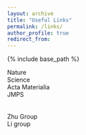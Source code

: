 ```yaml
---
layout: archive
title: "Useful Links"
permalink: /links/
author_profile: true
redirect_from: 
---
```


{% include base_path %}

Nature<br>
Science<br>
Acta Materialia<br>
JMPS<br>
<br><br>
Zhu Group<br>
Li group<br>